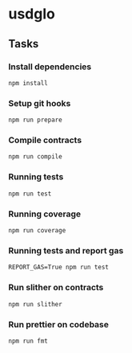 # usdglo

## Tasks

### Install dependencies

`npm install`

### Setup git hooks

`npm run prepare`

### Compile contracts

`npm run compile`

### Running tests

`npm run test`

### Running coverage

`npm run coverage`

### Running tests and report gas

`REPORT_GAS=True npm run test`

### Run slither on contracts

`npm run slither`

### Run prettier on codebase

`npm run fmt`
